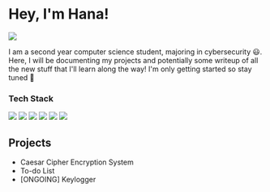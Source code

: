 # Hey, I'm Hana!
<a href="www.linkedin.com/in/hanahasni"><img src="https://img.shields.io/badge/-LinkedIn-0072b1?&style=for-the-badge&logo=linkedin&logoColor=white" /></a>

I am a second year computer science student, majoring in cybersecurity 😃. Here, I will be documenting my projects and potentially some writeup of all the new stuff that I'll learn along the way! I'm only getting started so stay tuned 🚀

### Tech Stack
<div>
    <img src="https://img.shields.io/badge/-Python-3776AB?style=for-the-badge&logo=python&logoColor=white" />
    <img src="https://img.shields.io/badge/-C++-00599C?style=for-the-badge&logo=c%2B%2B&logoColor=white" />
    <img src="https://img.shields.io/badge/-JavaScript-F7DF1E?style=for-the-badge&logo=javascript&logoColor=black" />
    <img src="https://img.shields.io/badge/-SQL-4479A1?style=for-the-badge&logo=postgresql&logoColor=white" />
    <img src="https://img.shields.io/badge/-HTML5-E34F26?style=for-the-badge&logo=html5&logoColor=white" />
    <img src="https://img.shields.io/badge/-CSS3-1572B6?style=for-the-badge&logo=css3&logoColor=white" />
</div>

## Projects
- Caesar Cipher Encryption System
- To-do List
- [ONGOING] Keylogger
